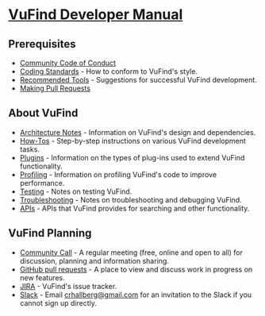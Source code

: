 # [VuFind Developer Manual](https://vufind.org/wiki/development)

## Prerequisites

 - [Community Code of Conduct](https://github.com/vufind-org/vufind/CODE_OF_CONDUCT.md)
 - [Coding Standards](https://vufind.org/wiki/development:coding_standards) - How to conform to VuFind's style.
 - [Recommended Tools](https://vufind.org/wiki/development:recommended_tools) - Suggestions for successful VuFind development.
 - [Making Pull Requests](https://vufind.org/wiki/development:making_pull_requests)
 
## About VuFind

 - [Architecture Notes](https://vufind.org/wiki/development:architecture) - Information on VuFind's design and dependencies.
 - [How-Tos](https://vufind.org/wiki/development:howtos) - Step-by-step instructions on various VuFind development tasks.
 - [Plugins](https://vufind.org/wiki/development:plugins) - Information on the types of plug-ins used to extend VuFind functionality.
 - [Profiling](https://vufind.org/wiki/development:profiling) - Information on profiling VuFind's code to improve performance.
 - [Testing](https://vufind.org/wiki/development:testing) - Notes on testing VuFind.
 - [Troubleshooting](https://vufind.org/wiki/development:troubleshooting) - Notes on troubleshooting and debugging VuFind.
 - [APIs](https://vufind.org/wiki/development:apis) - APIs that VuFind provides for searching and other functionality.
 
## VuFind Planning
 - [Community Call](https://vufind.org/wiki/community_call) - A regular meeting (free, online and open to all) for discussion, planning and information sharing.
 - [GitHub pull requests](https://github.com/vufind-org/vufind/pulls) - A place to view and discuss work in progress on new features.
 - [JIRA](http://vufind.org/jira) - VuFind's issue tracker.
 - [Slack](http://vufind.slack.com/) - Email crhallberg@gmail.com for an invitation to the Slack if you cannot sign up directly.
